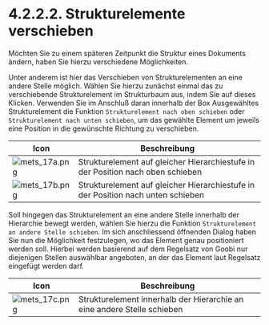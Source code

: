 # 4.2.2.2. Strukturelemente verschieben

Möchten Sie zu einem späteren Zeitpunkt die Struktur eines Dokuments ändern, haben Sie hierzu verschiedene Möglichkeiten.

Unter anderem ist hier das Verschieben von Strukturelementen an eine andere Stelle möglich. Wählen Sie hierzu zunächst einmal das zu verschiebende Strukturelement im Strukturbaum aus, indem Sie auf dieses Klicken.  Verwenden Sie im Anschluß daran innerhalb der Box Ausgewähltes Strukturelement die Funktion `Strukturelement nach oben schieben` oder `Strukturelement nach unten schieben`, um das gewählte Element um jeweils eine Position in die gewünschte Richtung zu verschieben.

| Icon                                                        | Beschreibung                                                                     |
| ----------------------------------------------------------- | -------------------------------------------------------------------------------- |
| ![mets\_17a.png](../../../../.gitbook/assets/mets\_17a.png) | Strukturelement auf gleicher Hierarchiestufe in der Position nach oben schieben  |
| ![mets\_17b.png](../../../../.gitbook/assets/mets\_17b.png) | Strukturelement auf gleicher Hierarchiestufe in der Position nach unten schieben |

Soll hingegen das Strukturelement an eine andere Stelle innerhalb der Hierarchie bewegt werden, wählen Sie hierzu die Funktion `Strukturelement an andere Stelle schieben`. Im sich anschliessend öffnenden Dialog haben Sie nun die Möglichkeit festzulegen, wo das Element genau positioniert werden soll. Hierbei werden basierend auf dem Regelsatz von Goobi nur diejenigen Stellen auswählbar angeboten, an der das Element laut Regelsatz eingefügt werden darf.

| Icon                                                        | Beschreibung                                                            |
| ----------------------------------------------------------- | ----------------------------------------------------------------------- |
| ![mets\_17c.png](../../../../.gitbook/assets/mets\_17c.png) | Strukturelement innerhalb der Hierarchie an eine andere Stelle schieben |
